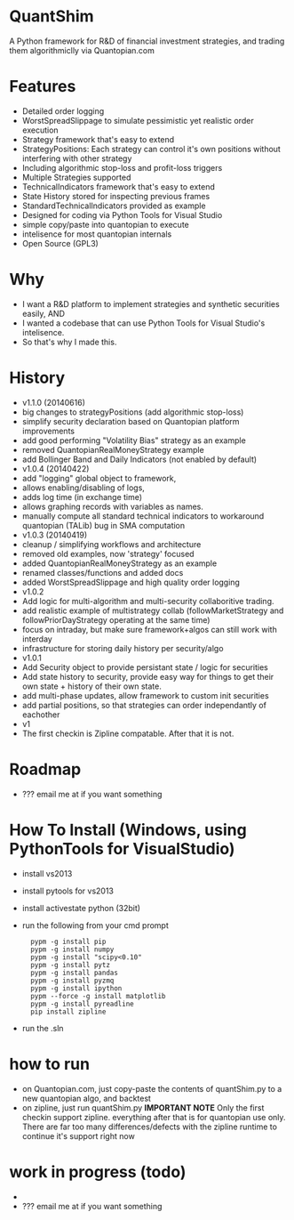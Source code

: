 QuantShim
=========

A Python framework for R&D of financial investment strategies, and trading them algorithmiclly via Quantopian.com


Features
========
- Detailed order logging
- WorstSpreadSlippage to simulate pessimistic yet realistic order execution
- Strategy framework that's easy to extend
 - StrategyPositions: Each strategy can control it's own positions without interfering with other strategy
  - Including algorithmic stop-loss and profit-loss triggers
 - Multiple Strategies supported
- TechnicalIndicators framework that's easy to extend
 - State History stored for inspecting previous frames
 - StandardTechnicalIndicators provided as example
- Designed for coding via Python Tools for Visual Studio
 - simple copy/paste into quantopian to execute
 - intelisence for most quantopian internals
- Open Source (GPL3)

Why
===
- I want a R&D platform to implement strategies and synthetic securities easily, AND
- I wanted a codebase that can use Python Tools for Visual Studio's intelisence.  
 - So that's why I made this.

History
======
- v1.1.0 (20140616)
 - big changes to strategyPositions (add algorithmic stop-loss)
 - simplify security declaration based on Quantopian platform improvements
 - add good performing "Volatility Bias" strategy as an example
  - removed QuantopianRealMoneyStrategy example
 - add Bollinger Band and Daily Indicators (not enabled by default) 
- v1.0.4 (20140422)
 - add "logging" global object to framework, 
  - allows enabling/disabling of logs, 
  - adds log time (in exchange time) 
  - allows graphing records with variables as names.
 - manually compute all standard technical indicators to workaround quantopian (TALib) bug in SMA computation
- v1.0.3 (20140419)
 - cleanup / simplifying workflows and architecture 
  - removed old examples,  now 'strategy' focused
  - added QuantopianRealMoneyStrategy as an example
  - renamed classes/functions and added docs
  - added WorstSpreadSlippage and high quality order logging
- v1.0.2
 - Add logic for multi-algorithm and multi-security collaboritive trading.
  - add realistic example of multistrategy collab (followMarketStrategy and followPriorDayStrategy operating at the same time)
 - focus on intraday, but make sure framework+algos can still work with interday
 - infrastructure for storing daily history per security/algo
- v1.0.1
 - Add Security object to provide persistant state / logic for securities
 - Add state history to security, provide easy way for things to get their own state + history of their own state.
 - add multi-phase updates, allow framework to custom init securities
 - add partial positions, so that strategies can order independantly of eachother
- v1
 - The first checkin is Zipline compatable.  After that it is not.


Roadmap
=============
- ???  email me at <jasons aat novaleaf doot coom> if you want something




How To Install (Windows, using PythonTools for VisualStudio)
================

- install vs2013
- install pytools for vs2013
- install activestate python (32bit)
- run the following from your cmd prompt

	    pypm -g install pip
	    pypm -g install numpy
	    pypm -g install "scipy<0.10"
	    pypm -g install pytz
	    pypm -g install pandas
	    pypm -g install pyzmq
	    pypm -g install ipython
	    pypm --force -g install matplotlib
	    pypm -g install pyreadline
	    pip install zipline  

- run the .sln

how to run
==========
- on Quantopian.com, just copy-paste the contents of quantShim.py to a new quantopian algo, and backtest
- on zipline, just run quantShim.py  **IMPORTANT NOTE** Only the first checkin support zipline.  everything after that is for quantopian use only.
There are far too many differences/defects with the zipline runtime to continue it's support right now
 

work in progress (todo)
========
- 
- ???  email me at <jasons aat novaleaf doot coom> if you want something



